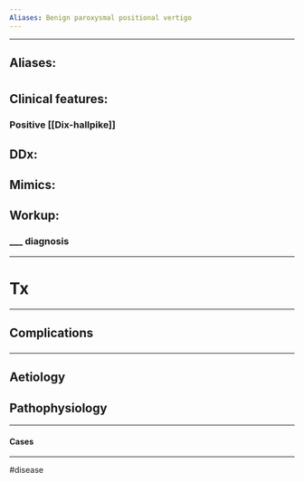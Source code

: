 ```yaml
---
Aliases: Benign paroxysmal positional vertigo
---
```

---
Aliases:
---
# 
## Clinical features:
### Positive [[Dix-hallpike]]
## DDx:
###
## Mimics:
###
## Workup:
### ___ diagnosis
---
# Tx

---
## Complications
###

---
## Aetiology
## Pathophysiology

---
#### Cases


---
#disease 